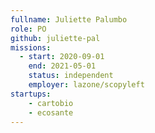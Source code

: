 ```yaml
---
fullname: Juliette Palumbo
role: PO 
github: juliette-pal
missions: 
  - start: 2020-09-01 
    end: 2021-05-01 
    status: independent
    employer: lazone/scopyleft
startups: 
    - cartobio
    - ecosante
---
```

